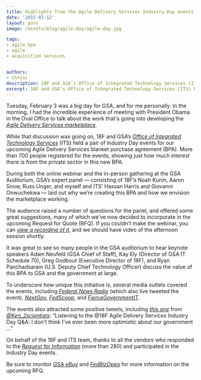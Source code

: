 ```yaml
---
title: Highlights from the Agile Delivery Services Industry Day events
date: '2015-02-12'
layout: post
image: /assets/blog/agile-day/agile-day.jpg

tags:
- agile bpa
- agile
- acquisition services


authors:
- chrisc
description: 18F and GSA’s Office of Integrated Technology Services (ITS) held a pair of events for our upcoming Agile Delivery Services blanket purchase agreement (BPA). Over 700 people registered for the events, showing just how much interest there is from the private sector in this new BPA.
excerpt: 18F and GSA’s Office of Integrated Technology Services (ITS) held a pair of events for our upcoming Agile Delivery Services blanket purchase agreement (BPA). Over 700 people registered for the events, showing just how much interest there is from the private sector in this new BPA.
---
```


Tuesday, February 3 was a big day for GSA, and for me personally. In the
morning, I had the incredible experience of meeting with President Obama
in the Oval Office to talk about the work that's going into developing
the [*Agile Delivery Services
marketplace*](https://18f.gsa.gov/2015/01/08/creating-a-federal-marketplace-for-agile-delivery-services/).

While that discussion was going on, 18F and GSA’s [*Office of Integrated
Technology Services*](http://www.gsa.gov/portal/content/105150) (ITS)
held a pair of Industry Day events for our upcoming Agile Delivery
Services blanket purchase agreement (BPA). More than 700 people registered
for the events, showing just how much interest there is from the private
sector in this new BPA.

During both the online webinar and the in-person gathering at the GSA
Auditorium, GSA’s expert panel — consisting of 18F’s Noah Kunin, Aaron
Snow, Russ Unger, and myself and ITS’ Hassan Harris and Giovanni
Onwuchekwa — laid out why we’re creating this BPA and how we envision
the marketplace working.

The audience raised a number of questions for the panel, and offered
some great suggestions, many of which we’ve now decided to incorporate
in the upcoming Request for Quote (RFQ). If you couldn’t make the
webinar, you can [*view a recording of
it*](http://gsafas.adobeconnect.com/p9gcfd4n0rs/), and we should have
video of the afternoon session shortly.

It was great to see so many people in the GSA auditorium to hear keynote
speakers Adam Neufeld (GSA Chief of Staff), Kay Ely (Director of GSA IT
Schedule 70), Greg Godbout (Executive Director of 18F), and Ryan
Panchadsaram (U.S. Deputy Chief Technology Officer) discuss the value of
this BPA to GSA and the government at large.

To underscore how unique this initiative is, several media outlets
covered the events, including [*Federal News
Radio*](http://www.federalnewsradio.com/?nid=65&sid=3793757&pid=0&page=1)
(which also live tweeted the event),
[*NextGov*](http://www.nextgov.com/cio-briefing/2015/02/agile-gsa/104577/),
[*FedScoop*](http://fedscoop.com/18f-calling-for-industry-to-help-with-overwhelming-demand),
and
[*FierceGovernmentIT*](http://www.fiercegovernmentit.com/story/gsa-moves-quickly-agile-bpa-response-agency-demand/2015-02-09?utm_campaign=AddThis&utm_medium=AddThis&utm_source=twitter#.VNkm7VykWX4.twitter).

The events also attracted some positive tweets, including [*this
one*](https://twitter.com/Ken_2scientists/status/562630842158039040)
from [*@Ken\_2scientists*](https://twitter.com/Ken_2scientists):
“Listening to the @18F Agile Delivery Services Industry Day Q&A: I don't
think I've ever been more optimistic about our government ...”

On behalf of the 18F and ITS team, thanks to all the vendors who
responded to the [*Request for
Information*](https://www.fbo.gov/index?s=opportunity&mode=form&tab=core&id=e0807fc8a69115f0e352f6f0c135697a)
(more than 280) and participated in the Industry Day events.

Be sure to monitor [*GSA
eBuy*](https://www.google.com/url?q=https%3A%2F%2Fwww.ebuy.gsa.gov&sa=D&sntz=1&usg=AFQjCNEE7ilHypkT2pm2CtLetx_3X3bOGw)
and [*FedBizOpps*](https://www.fbo.gov/) for more information on the
upcoming RFQ.

